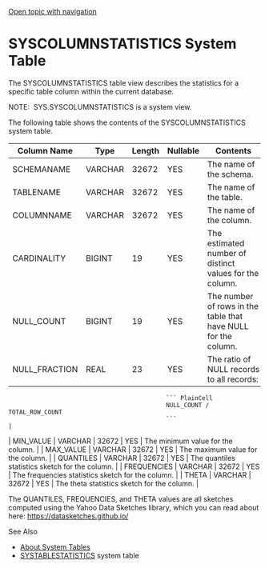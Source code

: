 [Open topic with navigation](../../../index.html#Shared/SQLReference/SystemTables/SysColumnStatistics.html)

[]()SYSCOLUMNSTATISTICS System Table
====================================

The <span class="CodeFont">SYSCOLUMNSTATISTICS</span> table view describes the statistics for a specific table column within the current database.

<span class="autonumber"><span class="noteAutoNum">NOTE:  </span></span><span class="CodeFont">SYS.SYSCOLUMNSTATISTICS</span> is a system view.

The following table shows the contents of the <span class="CodeFont">SYSCOLUMNSTATISTICS</span> system table.

| Column Name    | Type    | Length | Nullable | Contents                                                                |
|----------------|---------|--------|----------|-------------------------------------------------------------------------|
| SCHEMANAME     | VARCHAR | 32672  | YES      | The name of the schema.                                                 |
| TABLENAME      | VARCHAR | 32672  | YES      | The name of the table.                                                  |
| COLUMNNAME     | VARCHAR | 32672  | YES      | The name of the column.                                                 |
| CARDINALITY    | BIGINT  | 19     | YES      | The estimated number of distinct values for the column.                 |
| NULL\_COUNT    | BIGINT  | 19     | YES      | The number of rows in the table that have NULL for the column.          |
| NULL\_FRACTION | REAL    | 23     | YES      | The ratio of <span class="CodeFont">NULL</span> records to all records: 
                                                                                                                         
                                                ``` PlainCell                                                            
                                                NULL_COUNT / TOTAL_ROW_COUNT                                             
                                                ```                                                                      |
| MIN\_VALUE     | VARCHAR | 32672  | YES      | The minimum value for the column.                                       |
| MAX\_VALUE     | VARCHAR | 32672  | YES      | The maximum value for the column.                                       |
| QUANTILES      | VARCHAR | 32672  | YES      | The quantiles statistics sketch for the column.                         |
| FREQUENCIES    | VARCHAR | 32672  | YES      | The frequencies statistics sketch for the column.                       |
| THETA          | VARCHAR | 32672  | YES      | The theta statistics sketch for the column.                             |

The <span class="CodeFont">QUANTILES</span>, <span class="CodeFont">FREQUENCIES</span>, and <span class="CodeFont">THETA</span> values are all sketches computed using the Yahoo Data Sketches library, which you can read about here: <https://datasketches.github.io/>

See Also

-   [About System Tables](Intro.SystemTables.html)
-   <span class="CodeFont">[SYSTABLESTATISTICS](SysTableStatistics.html)</span> system table

 


